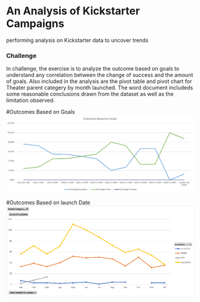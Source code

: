 # An Analysis of Kickstarter Campaigns
performing analysis on Kickstarter data to uncover trends
### Challenge
In challenge, the exercise is to analyze the outcome based on goals to understand any correlation between the change of success and the amount of goals. Also included in the analysis are the pivot table and pivot chart for Theater parent categery by month launched. The word document includeds some reasonable conclusions drawn from the dataset as well as the limitation observed.

#Outcomes Based on Goals
![goals](Outcomes%20Based%20on%20Goals.png)

#Outcomes Based on launch Date
![date](Outcomes%20Based%20on%20Launch%20Date.png)

